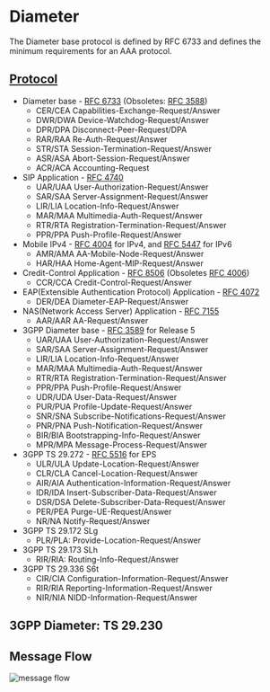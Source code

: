 # Diameter
The Diameter base protocol is defined by RFC 6733 and defines the minimum requirements for an AAA protocol. 

## [Protocol](https://en.wikipedia.org/wiki/Diameter_(protocol))
- Diameter base - [RFC 6733](https://tools.ietf.org/html/rfc6733) (Obsoletes: [RFC 3588](https://tools.ietf.org/html/rfc3588))
    - CER/CEA  Capabilities-Exchange-Request/Answer  	
    - DWR/DWA  Device-Watchdog-Request/Answer	
    - DPR/DPA  Disconnect-Peer-Request/DPA
    - RAR/RAA  Re-Auth-Request/Answer
    - STR/STA  Session-Termination-Request/Answer
    - ASR/ASA  Abort-Session-Request/Answer
    - ACR/ACA  Accounting-Request
- SIP Application - [RFC 4740](https://tools.ietf.org/html/rfc4740)
    - UAR/UAA  User-Authorization-Request/Answer
    - SAR/SAA  Server-Assignment-Request/Answer
    - LIR/LIA  Location-Info-Request/Answer
    - MAR/MAA  Multimedia-Auth-Request/Answer
    - RTR/RTA  Registration-Termination-Request/Answer
    - PPR/PPA  Push-Profile-Request/Answer
- Mobile IPv4 - [RFC 4004](https://tools.ietf.org/html/rfc4004) for IPv4, and [RFC 5447](https://tools.ietf.org/html/rfc5447) for IPv6
    - AMR/AMA  AA-Mobile-Node-Request/Answer	
    - HAR/HAA  Home-Agent-MIP-Request/Answer
- Credit-Control Application - [RFC 8506](https://tools.ietf.org/html/rfc8506) (Obsoletes [RFC 4006](https://tools.ietf.org/html/rfc4006))
    - CCR/CCA  Credit-Control-Request/Answer	
- EAP(Extensible Authentication Protocol) Application - [RFC 4072](https://tools.ietf.org/html/rfc4072)
    - DER/DEA  Diameter-EAP-Request/Answer
- NAS(Network Access Server) Application - [RFC 7155](https://tools.ietf.org/html/rfc7155)
    - AAR/AAR  AA-Request/Answer
- 3GPP Diameter base - [RFC 3589](https://tools.ietf.org/html/rfc3589) for Release 5
    - UAR/UAA  User-Authorization-Request/Answer
    - SAR/SAA  Server-Assignment-Request/Answer
    - LIR/LIA  Location-Info-Request/Answer
    - MAR/MAA  Multimedia-Auth-Request/Answer
    - RTR/RTA  Registration-Termination-Request/Answer
    - PPR/PPA  Push-Profile-Request/Answer
    - UDR/UDA  User-Data-Request/Answer
    - PUR/PUA  Profile-Update-Request/Answer
    - SNR/SNA  Subscribe-Notifications-Request/Answer
    - PNR/PNA  Push-Notification-Request/Answer
    - BIR/BIA  Bootstrapping-Info-Request/Answer
    - MPR/MPA  Message-Process-Request/Answer
- 3GPP TS 29.272 - [RFC 5516](https://tools.ietf.org/html/rfc5516) for EPS
    - ULR/ULA  Update-Location-Request/Answer
    - CLR/CLA  Cancel-Location-Request/Answer
    - AIR/AIA  Authentication-Information-Request/Answer
    - IDR/IDA  Insert-Subscriber-Data-Request/Answer
    - DSR/DSA  Delete-Subscriber-Data-Request/Answer
    - PER/PEA  Purge-UE-Request/Answer
    - NR/NA    Notify-Request/Answer
- 3GPP TS 29.172 SLg
    - PLR/PLA: Provide-Location-Request/Answer
- 3GPP TS 29.173 SLh
    - RIR/RIA: Routing-Info-Request/Answer
- 3GPP TS 29.336 S6t
    - CIR/CIA  Configuration-Information-Request/Answer
    - RIR/RIA  Reporting-Information-Request/Answer
    - NIR/NIA  NIDD-Information-Request/Answer
    
## 3GPP Diameter: TS 29.230

## Message Flow 
![message flow](https://upload.wikimedia.org/wikipedia/commons/c/ca/Diameter_message_flow.png)
